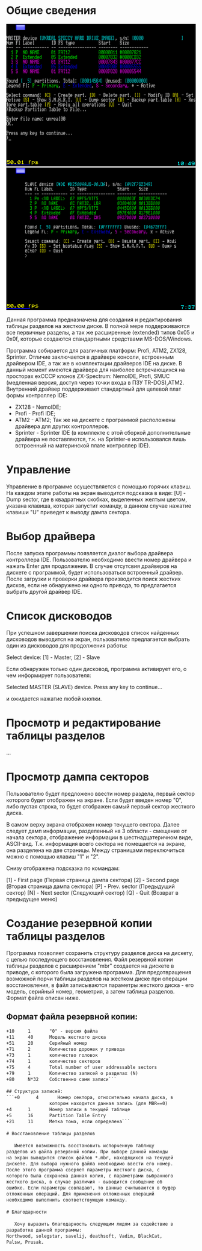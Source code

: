 # Общие сведения

<img src="https://github.com/witchcraft2001/zxfdisk/blob/master/screenshots/ATM/atm_backup.png"/>

<img src="https://github.com/witchcraft2001/zxfdisk/blob/master/screenshots/sshot000003.png"/>

   Данная программа предназначена для создания и редактирования
таблицы разделов на жестком диске.
   В полной мере поддерживаются все первичные разделы, а так же
расширенные (extended) типов 0x05 и 0x0f, которые создаются
стандартными средствами MS-DOS/Windows.

   Программа собирается для различных платформ: Profi, ATM2,
ZX128, Sprinter. Отличие заключается в драйвере консоли,
встроенным драйвером IDE, а так же в комплектации драйверов IDE
на диске.
   В данный момент имеются драйвера для наиболее встречающихся
на просторах exСССР клонов ZX-Spectrum: NemoIDE, Profi, SMUC
(медленная версия, доступ через точки входа в ПЗУ TR-DOS),ATM2.
Внутренний драйвер поддерживает стандартный для целевой плат
формы контроллер IDE:
   * ZX128 - NemoIDE;
   * Profi - Profi IDE;
   * ATM2 - ATM2;
   Так же на дискете с программой расположены драйвера для других
контроллеров.
   * Sprinter - Sprinter IDE (в комплекте с этой сборкой дополнительные
драйвера не поставляются, т.к. на Sprinter-е использовался лишь встроенный
на материнской плате контроллер IDE).

# Управление

   Управление в программе осуществляется с помощью горячих клавиш. На
каждом этапе работы на экран выводится подсказка в виде:
   [U] - Dump sector,
   где в квадратных скобках, выделенных желтым цветом, указана
клавиша, которая запустит команду, в данном случае нажатие клавиши
"U" приведет к выводу дампа сектора.

# Выбор драйвера

   После запуска программы появляется диалог выбора драйвера
контроллера IDE. Пользователю необходимо ввести номер драйвера
и нажать Enter для продолжения. В случае отсутсвия драйверов на
дискете с программой, будет использоваться встроенный драйвер.
После загрузки и проверки драйвера производится поиск жестких
дисков, если не обнаружено ни одного привода, то предлагается
выбрать другой драйвер IDE.

# Список дисководов

   При успешном завершении поиска дисководов список найденных
дисководов выводится на экран, пользователю предлагается выбрать
один из дисководов для продолжения работы:

   Select device: [1] - Master, [2] - Slave

   Если обнаружен только один дисковод, программа активирует
его, о чем информирует пользователя:

   Selected MASTER (SLAVE) device.
   Press any key to continue...

и ожидается нажатие любой кнопки.

# Просмотр и редактирование таблицы разделов

...

# Просмотр дампа секторов

Пользователю будет предложено ввести номер раздела, первый
сектор которого будет отображен на экране. Если будет введен
номер "0", либо пустая строка, то будет отображен самый первый
сектор жесткого диска.

В самом верху экрана отображен номер текущего сектора.
Далее следует дамп информации, разделенный на 3 области -
смещение от начала сектора, отображение информации в шестнадцатеричном
виде, ASCII-вид.
Т.к. информация всего сектора не помещается на экране, она
разделена на две страницы. Между страницами переключиться можно
с помощью клавиш "1" и "2".

Снизу отображена подсказка по командам:

  [1] - First page (Первая страница дампа сектора)
  [2] - Second page (Вторая страница дампа сектора)
  [P] - Prev. sector (Предыдущий сектор)
  [N] - Next sector (Следующий сектор)
  [Q] - Quit (Возврат в предыдущее меню)

# Создание резервной копии таблицы разделов

   Программа позволяет сохранить структуру разделов диска на
дискету, с целью последующего восстановления.
   Файл резервной копии таблицы разделов с расширением "mbr"
создается на дискете в приводе, с которого была загружена
программа. Для предотвращения возможной порчи таблицы разделов
на жестком диске при операции восстановления, в файл записываются
параметры жесткого диска - его модель, серийный номер,
геометрия, а затем таблица разделов. Формат файла описан ниже.

## Формат файла резервной копии:
```+0      10      "partitions"
+10     1       "0" - версия файла
+11     40      Модель жесткого диска
+51     20      Серийный номер
+71     2       Количество дорожек у привода
+73     1       количество головок
+74     1       количество секторов
+75     4       Total number of user addressable sectors
+79     1       Количество записей о разделах (N)
+80     N*32    Собственно сами записи```

## Структура записей:
```+0      4       Номер сектора, относительно начала диска, в
                котором находится данная запись (для MBR==0)
+4      1       Номер записи в текущей таблице
+5      16      Partition Table Entry
+21     11      Метка тома, если определена```

# Восстановление таблицы разделов

   Имеется возможность восстановить испорченную таблицу
разделов из файла резервной копии. При выборе данной команды
на экран выводится список файлов *.mbr, находящихся на текущей
дискете. Для выбора нужного файла необходимо ввести его номер.
После этого программа сверяет параметры жесткого диска, с
которого была сохранена данная копия, с параметрами выбранного
жесткого диска, в случае различия - выводится сообщение об
ошибке. Если параметры совпадают, то данные считываются в буфер
отложенных операций. Для применения отложенных операций
необходимо выполнить соответствующую команду.

# Благодарности

   Хочу выразить благодарность следующим людям за содействие в
разработке данной программы:
Northwood, solegstar, savelij, deathsoft, Vadim, BlackCat,
Palsw, Prusak.